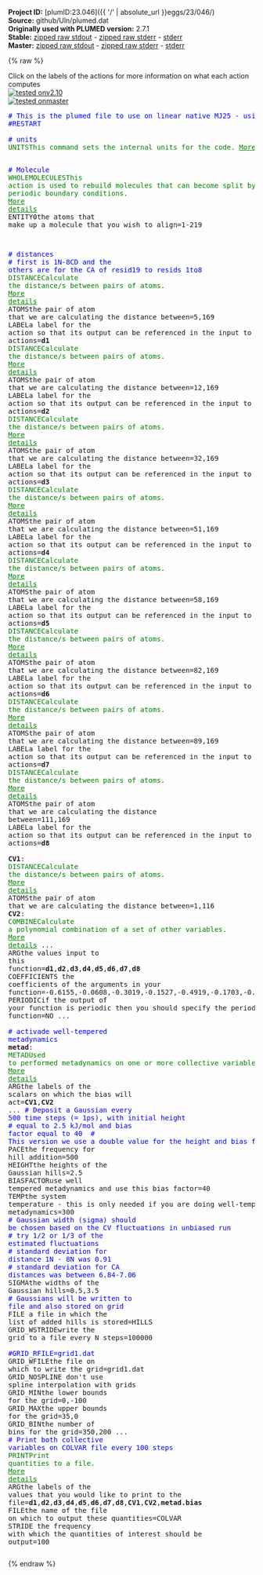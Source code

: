 **Project ID:** [plumID:23.046]({{ '/' | absolute_url }}eggs/23/046/)  
**Source:** github/Uln/plumed.dat  
**Originally used with PLUMED version:** 2.7.1  
**Stable:** [zipped raw stdout](plumed.dat.plumed.stdout.txt.zip) - [zipped raw stderr](plumed.dat.plumed.stderr.txt.zip) - [stderr](plumed.dat.plumed.stderr)  
**Master:** [zipped raw stdout](plumed.dat.plumed_master.stdout.txt.zip) - [zipped raw stderr](plumed.dat.plumed_master.stderr.txt.zip) - [stderr](plumed.dat.plumed_master.stderr)  

{% raw %}
<div class="plumedpreheader">
<div class="headerInfo" id="value_details_data/github/Uln/plumed.dat"> Click on the labels of the actions for more information on what each action computes </div>
<div class="containerBadge">
<div class="headerBadge"><a href="plumed.dat.plumed.stderr"><img src="https://img.shields.io/badge/v2.10-passing-green.svg" alt="tested onv2.10" /></a></div>
<div class="headerBadge"><a href="plumed.dat.plumed_master.stderr"><img src="https://img.shields.io/badge/master-passing-green.svg" alt="tested onmaster" /></a></div>
</div>
</div>
<pre class="plumedlisting">
<span style="color:blue" class="comment"># This is the plumed file to use on linear native MJ25 - using 2 CVs</span>
<span style="color:blue" class="comment">#RESTART </span>
<br/><span style="color:blue" class="comment"># units </span>
<span class="plumedtooltip" style="color:green">UNITS<span class="right">This command sets the internal units for the code. <a href="https://www.plumed.org/doc-master/user-doc/html/UNITS" style="color:green">More details</a><i></i></span></span> <span class="plumedtooltip">LENGTH<span class="right">the units of lengths<i></i></span></span>=A

<span style="color:blue" class="comment"># Molecule</span>
<span style="display:none;" id="data/github/Uln/plumed.dat">The UNITS action with label <b></b> calculates something</span><span class="plumedtooltip" style="color:green">WHOLEMOLECULES<span class="right">This action is used to rebuild molecules that can become split by the periodic boundary conditions. <a href="https://www.plumed.org/doc-master/user-doc/html/WHOLEMOLECULES" style="color:green">More details</a><i></i></span></span> <span class="plumedtooltip">ENTITY0<span class="right">the atoms that make up a molecule that you wish to align<i></i></span></span>=1-219 

<span style="color:blue" class="comment"># distances </span>
<span style="color:blue" class="comment"># first is 1N-8CD and the others are for the CA of resid19 to resids 1to8</span>
<span class="plumedtooltip" style="color:green">DISTANCE<span class="right">Calculate the distance/s between pairs of atoms. <a href="https://www.plumed.org/doc-master/user-doc/html/DISTANCE" style="color:green">More details</a><i></i></span></span> <span class="plumedtooltip">ATOMS<span class="right">the pair of atom that we are calculating the distance between<i></i></span></span>=5,169 	<span class="plumedtooltip">LABEL<span class="right">a label for the action so that its output can be referenced in the input to other actions<i></i></span></span>=<b name="data/github/Uln/plumed.datd1" onclick='showPath("data/github/Uln/plumed.dat","data/github/Uln/plumed.datd1","data/github/Uln/plumed.datd1","brown")'>d1</b>
<span style="display:none;" id="data/github/Uln/plumed.datd1">The DISTANCE action with label <b>d1</b> calculates the following quantities:<table  align="center" frame="void" width="95%" cellpadding="5%"><tr><td width="5%"><b> Quantity </b>  </td><td><b> Description </b> </td></tr><tr><td width="5%">d1.value</td><td>the DISTANCE between this pair of atoms</td></tr></table></span><span class="plumedtooltip" style="color:green">DISTANCE<span class="right">Calculate the distance/s between pairs of atoms. <a href="https://www.plumed.org/doc-master/user-doc/html/DISTANCE" style="color:green">More details</a><i></i></span></span> <span class="plumedtooltip">ATOMS<span class="right">the pair of atom that we are calculating the distance between<i></i></span></span>=12,169 	<span class="plumedtooltip">LABEL<span class="right">a label for the action so that its output can be referenced in the input to other actions<i></i></span></span>=<b name="data/github/Uln/plumed.datd2" onclick='showPath("data/github/Uln/plumed.dat","data/github/Uln/plumed.datd2","data/github/Uln/plumed.datd2","brown")'>d2</b>
<span style="display:none;" id="data/github/Uln/plumed.datd2">The DISTANCE action with label <b>d2</b> calculates the following quantities:<table  align="center" frame="void" width="95%" cellpadding="5%"><tr><td width="5%"><b> Quantity </b>  </td><td><b> Description </b> </td></tr><tr><td width="5%">d2.value</td><td>the DISTANCE between this pair of atoms</td></tr></table></span><span class="plumedtooltip" style="color:green">DISTANCE<span class="right">Calculate the distance/s between pairs of atoms. <a href="https://www.plumed.org/doc-master/user-doc/html/DISTANCE" style="color:green">More details</a><i></i></span></span> <span class="plumedtooltip">ATOMS<span class="right">the pair of atom that we are calculating the distance between<i></i></span></span>=32,169 	<span class="plumedtooltip">LABEL<span class="right">a label for the action so that its output can be referenced in the input to other actions<i></i></span></span>=<b name="data/github/Uln/plumed.datd3" onclick='showPath("data/github/Uln/plumed.dat","data/github/Uln/plumed.datd3","data/github/Uln/plumed.datd3","brown")'>d3</b>
<span style="display:none;" id="data/github/Uln/plumed.datd3">The DISTANCE action with label <b>d3</b> calculates the following quantities:<table  align="center" frame="void" width="95%" cellpadding="5%"><tr><td width="5%"><b> Quantity </b>  </td><td><b> Description </b> </td></tr><tr><td width="5%">d3.value</td><td>the DISTANCE between this pair of atoms</td></tr></table></span><span class="plumedtooltip" style="color:green">DISTANCE<span class="right">Calculate the distance/s between pairs of atoms. <a href="https://www.plumed.org/doc-master/user-doc/html/DISTANCE" style="color:green">More details</a><i></i></span></span> <span class="plumedtooltip">ATOMS<span class="right">the pair of atom that we are calculating the distance between<i></i></span></span>=51,169 	<span class="plumedtooltip">LABEL<span class="right">a label for the action so that its output can be referenced in the input to other actions<i></i></span></span>=<b name="data/github/Uln/plumed.datd4" onclick='showPath("data/github/Uln/plumed.dat","data/github/Uln/plumed.datd4","data/github/Uln/plumed.datd4","brown")'>d4</b>
<span style="display:none;" id="data/github/Uln/plumed.datd4">The DISTANCE action with label <b>d4</b> calculates the following quantities:<table  align="center" frame="void" width="95%" cellpadding="5%"><tr><td width="5%"><b> Quantity </b>  </td><td><b> Description </b> </td></tr><tr><td width="5%">d4.value</td><td>the DISTANCE between this pair of atoms</td></tr></table></span><span class="plumedtooltip" style="color:green">DISTANCE<span class="right">Calculate the distance/s between pairs of atoms. <a href="https://www.plumed.org/doc-master/user-doc/html/DISTANCE" style="color:green">More details</a><i></i></span></span> <span class="plumedtooltip">ATOMS<span class="right">the pair of atom that we are calculating the distance between<i></i></span></span>=58,169 	<span class="plumedtooltip">LABEL<span class="right">a label for the action so that its output can be referenced in the input to other actions<i></i></span></span>=<b name="data/github/Uln/plumed.datd5" onclick='showPath("data/github/Uln/plumed.dat","data/github/Uln/plumed.datd5","data/github/Uln/plumed.datd5","brown")'>d5</b>
<span style="display:none;" id="data/github/Uln/plumed.datd5">The DISTANCE action with label <b>d5</b> calculates the following quantities:<table  align="center" frame="void" width="95%" cellpadding="5%"><tr><td width="5%"><b> Quantity </b>  </td><td><b> Description </b> </td></tr><tr><td width="5%">d5.value</td><td>the DISTANCE between this pair of atoms</td></tr></table></span><span class="plumedtooltip" style="color:green">DISTANCE<span class="right">Calculate the distance/s between pairs of atoms. <a href="https://www.plumed.org/doc-master/user-doc/html/DISTANCE" style="color:green">More details</a><i></i></span></span> <span class="plumedtooltip">ATOMS<span class="right">the pair of atom that we are calculating the distance between<i></i></span></span>=82,169 	<span class="plumedtooltip">LABEL<span class="right">a label for the action so that its output can be referenced in the input to other actions<i></i></span></span>=<b name="data/github/Uln/plumed.datd6" onclick='showPath("data/github/Uln/plumed.dat","data/github/Uln/plumed.datd6","data/github/Uln/plumed.datd6","brown")'>d6</b>
<span style="display:none;" id="data/github/Uln/plumed.datd6">The DISTANCE action with label <b>d6</b> calculates the following quantities:<table  align="center" frame="void" width="95%" cellpadding="5%"><tr><td width="5%"><b> Quantity </b>  </td><td><b> Description </b> </td></tr><tr><td width="5%">d6.value</td><td>the DISTANCE between this pair of atoms</td></tr></table></span><span class="plumedtooltip" style="color:green">DISTANCE<span class="right">Calculate the distance/s between pairs of atoms. <a href="https://www.plumed.org/doc-master/user-doc/html/DISTANCE" style="color:green">More details</a><i></i></span></span> <span class="plumedtooltip">ATOMS<span class="right">the pair of atom that we are calculating the distance between<i></i></span></span>=89,169 	<span class="plumedtooltip">LABEL<span class="right">a label for the action so that its output can be referenced in the input to other actions<i></i></span></span>=<b name="data/github/Uln/plumed.datd7" onclick='showPath("data/github/Uln/plumed.dat","data/github/Uln/plumed.datd7","data/github/Uln/plumed.datd7","brown")'>d7</b>
<span style="display:none;" id="data/github/Uln/plumed.datd7">The DISTANCE action with label <b>d7</b> calculates the following quantities:<table  align="center" frame="void" width="95%" cellpadding="5%"><tr><td width="5%"><b> Quantity </b>  </td><td><b> Description </b> </td></tr><tr><td width="5%">d7.value</td><td>the DISTANCE between this pair of atoms</td></tr></table></span><span class="plumedtooltip" style="color:green">DISTANCE<span class="right">Calculate the distance/s between pairs of atoms. <a href="https://www.plumed.org/doc-master/user-doc/html/DISTANCE" style="color:green">More details</a><i></i></span></span> <span class="plumedtooltip">ATOMS<span class="right">the pair of atom that we are calculating the distance between<i></i></span></span>=111,169 	<span class="plumedtooltip">LABEL<span class="right">a label for the action so that its output can be referenced in the input to other actions<i></i></span></span>=<b name="data/github/Uln/plumed.datd8" onclick='showPath("data/github/Uln/plumed.dat","data/github/Uln/plumed.datd8","data/github/Uln/plumed.datd8","brown")'>d8</b>
<br/><span style="display:none;" id="data/github/Uln/plumed.datd8">The DISTANCE action with label <b>d8</b> calculates the following quantities:<table  align="center" frame="void" width="95%" cellpadding="5%"><tr><td width="5%"><b> Quantity </b>  </td><td><b> Description </b> </td></tr><tr><td width="5%">d8.value</td><td>the DISTANCE between this pair of atoms</td></tr></table></span><b name="data/github/Uln/plumed.datCV1" onclick='showPath("data/github/Uln/plumed.dat","data/github/Uln/plumed.datCV1","data/github/Uln/plumed.datCV1","brown")'>CV1</b>: <span class="plumedtooltip" style="color:green">DISTANCE<span class="right">Calculate the distance/s between pairs of atoms. <a href="https://www.plumed.org/doc-master/user-doc/html/DISTANCE" style="color:green">More details</a><i></i></span></span> <span class="plumedtooltip">ATOMS<span class="right">the pair of atom that we are calculating the distance between<i></i></span></span>=1,116
<span style="display:none;" id="data/github/Uln/plumed.datCV1">The DISTANCE action with label <b>CV1</b> calculates the following quantities:<table  align="center" frame="void" width="95%" cellpadding="5%"><tr><td width="5%"><b> Quantity </b>  </td><td><b> Description </b> </td></tr><tr><td width="5%">CV1.value</td><td>the DISTANCE between this pair of atoms</td></tr></table></span><b name="data/github/Uln/plumed.datCV2" onclick='showPath("data/github/Uln/plumed.dat","data/github/Uln/plumed.datCV2","data/github/Uln/plumed.datCV2","brown")'>CV2</b>: <span class="plumedtooltip" style="color:green">COMBINE<span class="right">Calculate a polynomial combination of a set of other variables. <a href="https://www.plumed.org/doc-master/user-doc/html/COMBINE" style="color:green">More details</a><i></i></span></span> ...
	<span class="plumedtooltip">ARG<span class="right">the values input to this function<i></i></span></span>=<b name="data/github/Uln/plumed.datd1">d1</b>,<b name="data/github/Uln/plumed.datd2">d2</b>,<b name="data/github/Uln/plumed.datd3">d3</b>,<b name="data/github/Uln/plumed.datd4">d4</b>,<b name="data/github/Uln/plumed.datd5">d5</b>,<b name="data/github/Uln/plumed.datd6">d6</b>,<b name="data/github/Uln/plumed.datd7">d7</b>,<b name="data/github/Uln/plumed.datd8">d8</b>
	<span class="plumedtooltip">COEFFICIENTS<span class="right"> the coefficients of the arguments in your function<i></i></span></span>=-0.6155,-0.0608,-0.3019,-0.1527,-0.4919,-0.1703,-0.4723,-0.0949
	<span class="plumedtooltip">PERIODIC<span class="right">if the output of your function is periodic then you should specify the periodicity of the function<i></i></span></span>=NO 
...
<br/><span style="color:blue" class="comment"># activade well-tempered metadynamics</span>
<span style="display:none;" id="data/github/Uln/plumed.datCV2">The COMBINE action with label <b>CV2</b> calculates the following quantities:<table  align="center" frame="void" width="95%" cellpadding="5%"><tr><td width="5%"><b> Quantity </b>  </td><td><b> Description </b> </td></tr><tr><td width="5%">CV2.value</td><td>a linear combination</td></tr></table></span><b name="data/github/Uln/plumed.datmetad" onclick='showPath("data/github/Uln/plumed.dat","data/github/Uln/plumed.datmetad","data/github/Uln/plumed.datmetad","brown")'>metad</b>: <span class="plumedtooltip" style="color:green">METAD<span class="right">Used to performed metadynamics on one or more collective variables. <a href="https://www.plumed.org/doc-master/user-doc/html/METAD" style="color:green">More details</a><i></i></span></span> <span class="plumedtooltip">ARG<span class="right">the labels of the scalars on which the bias will act<i></i></span></span>=<b name="data/github/Uln/plumed.datCV1">CV1</b>,<b name="data/github/Uln/plumed.datCV2">CV2</b> ...
   <span style="color:blue" class="comment"># Deposit a Gaussian every 500 time steps (= 1ps), with initial height </span>
   <span style="color:blue" class="comment"># equal to 2.5 kJ/mol and bias factor equal to 40 </span>
   <span style="color:blue" class="comment"># This version we use a double value for the height and bias factor</span>
   <span class="plumedtooltip">PACE<span class="right">the frequency for hill addition<i></i></span></span>=500 <span class="plumedtooltip">HEIGHT<span class="right">the heights of the Gaussian hills<i></i></span></span>=2.5 <span class="plumedtooltip">BIASFACTOR<span class="right">use well tempered metadynamics and use this bias factor<i></i></span></span>=40 <span class="plumedtooltip">TEMP<span class="right">the system temperature - this is only needed if you are doing well-tempered metadynamics<i></i></span></span>=300
   <span style="color:blue" class="comment"># Gaussian width (sigma) should be chosen based on the CV fluctuations in unbiased run </span>
   <span style="color:blue" class="comment"># try 1/2 or 1/3 of the estimated fluctuations </span>
   <span style="color:blue" class="comment"># standard deviation for distance 1N - 8N was 0.91</span>
   <span style="color:blue" class="comment"># standard deviation for CA distances was between 6.84-7.06</span>
   <span class="plumedtooltip">SIGMA<span class="right">the widths of the Gaussian hills<i></i></span></span>=0.5,3.5 
   <span style="color:blue" class="comment"># Gaussians will be written to file and also stored on grid </span>
   <span class="plumedtooltip">FILE<span class="right"> a file in which the list of added hills is stored<i></i></span></span>=HILLS 
   <span class="plumedtooltip">GRID_WSTRIDE<span class="right">write the grid to a file every N steps<i></i></span></span>=100000  
<span style="color:blue" class="comment">#GRID_RFILE=grid1.dat </span>
<span class="plumedtooltip">GRID_WFILE<span class="right">the file on which to write the grid<i></i></span></span>=grid1.dat 
   <span class="plumedtooltip">GRID_NOSPLINE<span class="right"> don't use spline interpolation with grids<i></i></span></span>
   <span class="plumedtooltip">GRID_MIN<span class="right">the lower bounds for the grid<i></i></span></span>=0,-100
   <span class="plumedtooltip">GRID_MAX<span class="right">the upper bounds for the grid<i></i></span></span>=35,0
   <span class="plumedtooltip">GRID_BIN<span class="right">the number of bins for the grid<i></i></span></span>=350,200
...
<span style="color:blue" class="comment"># Print both collective variables on COLVAR file every 100 steps</span>
<span style="display:none;" id="data/github/Uln/plumed.datmetad">The METAD action with label <b>metad</b> calculates the following quantities:<table  align="center" frame="void" width="95%" cellpadding="5%"><tr><td width="5%"><b> Quantity </b>  </td><td><b> Description </b> </td></tr><tr><td width="5%">metad.bias</td><td>the instantaneous value of the bias potential</td></tr></table></span><span class="plumedtooltip" style="color:green">PRINT<span class="right">Print quantities to a file. <a href="https://www.plumed.org/doc-master/user-doc/html/PRINT" style="color:green">More details</a><i></i></span></span> <span class="plumedtooltip">ARG<span class="right">the labels of the values that you would like to print to the file<i></i></span></span>=<b name="data/github/Uln/plumed.datd1">d1</b>,<b name="data/github/Uln/plumed.datd2">d2</b>,<b name="data/github/Uln/plumed.datd3">d3</b>,<b name="data/github/Uln/plumed.datd4">d4</b>,<b name="data/github/Uln/plumed.datd5">d5</b>,<b name="data/github/Uln/plumed.datd6">d6</b>,<b name="data/github/Uln/plumed.datd7">d7</b>,<b name="data/github/Uln/plumed.datd8">d8</b>,<b name="data/github/Uln/plumed.datCV1">CV1</b>,<b name="data/github/Uln/plumed.datCV2">CV2</b>,<b name="data/github/Uln/plumed.datmetad">metad.bias</b> <span class="plumedtooltip">FILE<span class="right">the name of the file on which to output these quantities<i></i></span></span>=COLVAR <span class="plumedtooltip">STRIDE<span class="right"> the frequency with which the quantities of interest should be output<i></i></span></span>=100
</pre>
{% endraw %}
